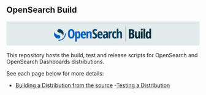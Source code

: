 ## OpenSearch Build

![build_logo](https://raw.githubusercontent.com/opensearch-project/opensearch-build/main/opensearch_build_image.png)

This repository hosts the build, test and release scripts for OpenSearch and OpenSearch Dashboards distributions.

See each page below for more details:
- [Building a Distribution from the source](https://github.com/opensearch-project/opensearch-build/wiki/Building-an-OpenSearch-and-OpenSearch-Dashboards-Distribution)
-[Testing a Distribution](https://github.com/opensearch-project/opensearch-build/wiki/Testing-the-Distribution)
